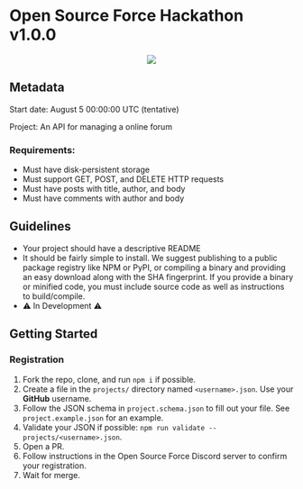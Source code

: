 # Open Source Force Hackathon v1.0.0

<div align="center">
<a href="https://discord.gg/DCznYuU4Ms"><img src="https://img.shields.io/discord/913584348937207839?logo=discord&logoColor=white&color=5865F2"></a>
</div>

## Metadata


Start date: August 5 00:00:00 UTC (tentative)

Project: An API for managing a online forum

### Requirements:

- Must have disk-persistent storage
- Must support GET, POST, and DELETE HTTP requests
- Must have posts with title, author, and body
- Must have comments with author and body

## Guidelines

- Your project should have a descriptive README
- It should be fairly simple to install. We suggest publishing to a public package registry like NPM or PyPI, or compiling a binary and providing an easy download along with the SHA fingerprint. If you provide a binary or minified code, you must include source code as well as instructions to build/compile.
- ⚠️ In Development ⚠️


## Getting Started

### Registration

1. Fork the repo, clone, and run `npm i` if possible.
2. Create a file in the `projects/` directory named `<username>.json`. Use your **GitHub** username.
3. Follow the JSON schema in `project.schema.json` to fill out your file. See `project.example.json` for an example.
4. Validate your JSON if possible: `npm run validate -- projects/<username>.json`.
5. Open a PR.
6. Follow instructions in the Open Source Force Discord server to confirm your registration.
7. Wait for merge.
